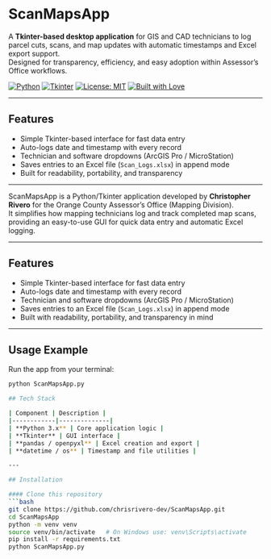 # ScanMapsApp

A **Tkinter-based desktop application** for GIS and CAD technicians to log parcel cuts, scans, and map updates with automatic timestamps and Excel export support.  
Designed for transparency, efficiency, and easy adoption within Assessor’s Office workflows.

[![Python](https://img.shields.io/badge/Python-3.10+-blue.svg)](https://www.python.org/)
[![Tkinter](https://img.shields.io/badge/GUI-Tkinter-lightgrey.svg)](https://docs.python.org/3/library/tkinter.html)
[![License: MIT](https://img.shields.io/badge/License-MIT-yellow.svg)](./LICENSE)
[![Built with Love](https://img.shields.io/badge/Built%20with❤️-Tkinter%20%26%20Pandas-orange.svg)](#)

---

## Features
- Simple Tkinter-based interface for fast data entry  
- Auto-logs date and timestamp with every record  
- Technician and software dropdowns (ArcGIS Pro / MicroStation)  
- Saves entries to an Excel file (`Scan_Logs.xlsx`) in append mode  
- Built for readability, portability, and transparency  

---

ScanMapsApp is a Python/Tkinter application developed by **Christopher Rivero** for the Orange County Assessor’s Office (Mapping Division).  
It simplifies how mapping technicians log and track completed map scans, providing an easy-to-use GUI for quick data entry and automatic Excel logging.

---

## Features

- Simple Tkinter-based interface for fast data entry  
- Auto-logs date and timestamp with every record  
- Technician and software dropdowns (ArcGIS Pro / MicroStation)  
- Saves entries to an Excel file (`Scan_Logs.xlsx`) in append mode  
- Built with readability, portability, and transparency in mind  


---
## Usage Example

Run the app from your terminal:
```bash
python ScanMapsApp.py

## Tech Stack

| Component | Description |
|------------|--------------|
| **Python 3.x** | Core application logic |
| **Tkinter** | GUI interface |
| **pandas / openpyxl** | Excel creation and export |
| **datetime / os** | Timestamp and file utilities |

---

## Installation

#### Clone this repository
```bash
git clone https://github.com/chrisrivero-dev/ScanMapsApp.git
cd ScanMapsApp
python -m venv venv
source venv/bin/activate   # On Windows use: venv\Scripts\activate
pip install -r requirements.txt
python ScanMapsApp.py

